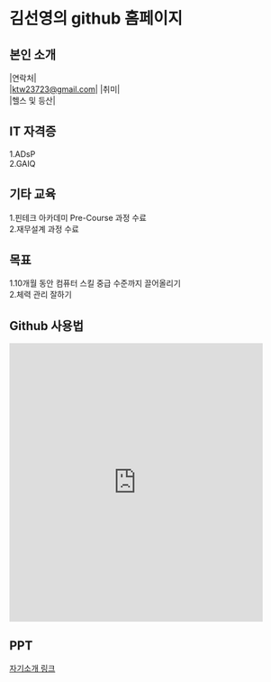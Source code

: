# 김선영의 github 홈페이지
## 본인 소개

|연락처| <br>
|ktw23723@gmail.com|
|취미|   <br>
|헬스 및 등산|


## IT 자격증 <br>
1.ADsP   <br>
2.GAIQ   <br>


## 기타 교육 
1.핀테크 아카데미 Pre-Course 과정 수료  <br>
2.재무설계 과정 수료 <br>

## 목표
1.10개월 동안 컴퓨터 스킬 중급 수준까지 끌어올리기 <br>
2.체력 관리 잘하기

## Github 사용법
<iframe width="450" height="494" src="https://www.youtube.com/embed/UkT7n2CbiZE" title="YouTube video player" frameborder="0" allow="accelerometer; autoplay; clipboard-write; encrypted-media; gyroscope; picture-in-picture" allowfullscreen></iframe>

## PPT
[자기소개 링크](https://o365kopo-my.sharepoint.com/:b:/g/personal/heejinlee_office_kopo_ac_kr/Ea_ueurw4h1GlbyNK0mPzwEBms9hIV-SYDNSv5q26pd4PA?e=hCdjHl) <br>


